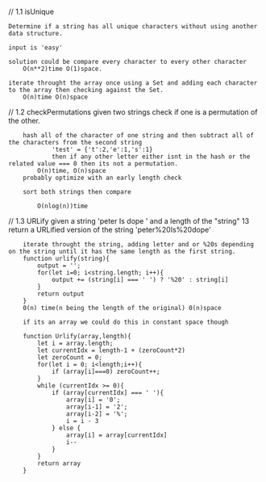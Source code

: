 // 1.1
    isUnique

    Determine if a string has all unique characters without using another data structure.

    input is 'easy'

    solution could be compare every character to every other character 
        O(n**2)time O(1)space.

    iterate throught the array once using a Set and adding each character to the array then checking against the Set.
        O(n)time O(n)space

// 1.2
    checkPermutations
        given two strings check if one is a permutation of the other.

        hash all of the character of one string and then subtract all of the characters from the second string
                'test' = {'t':2,'e':1,'s':1}
                then if any other letter either isnt in the hash or the related value === 0 then its not a permutation.
            O(n)time, O(n)space
        probably optimize with an early length check

        sort both strings then compare

            O(nlog(n))time
// 1.3
    URLify
        given a string
            'peter Is dope    '
        and a length of the "string"
            13
        return a URLified version of the string
            'peter%20Is%20dope'

        iterate throught the string, adding letter and or %20s depending on the string until it has the same length as the first string.
        function urlify(string){
            output = '';
            for(let i=0; i<string.length; i++){
                output += (string[i] === ' ') ? '%20' : string[i]
            }
            return output
        }            
        0(n) time(n being the length of the original) 0(n)space

        if its an array we could do this in constant space though

        function Urlify(array,length){
            let i = array.length;
            let currentIdx = length-1 + (zeroCount*2)
            let zeroCount = 0;
            for(let i = 0; i<length;i++){
                if (array[i]===0) zeroCount++;
            }
            while (currentIdx >= 0){
                if (array[currentIdx] === ' '){
                    array[i] = '0';
                    array[i-1] = '2';
                    array[i-2] = '%';
                    i = i - 3
                } else {
                    array[i] = array[currentIdx]
                    i--
                }
            }
            return array
        }